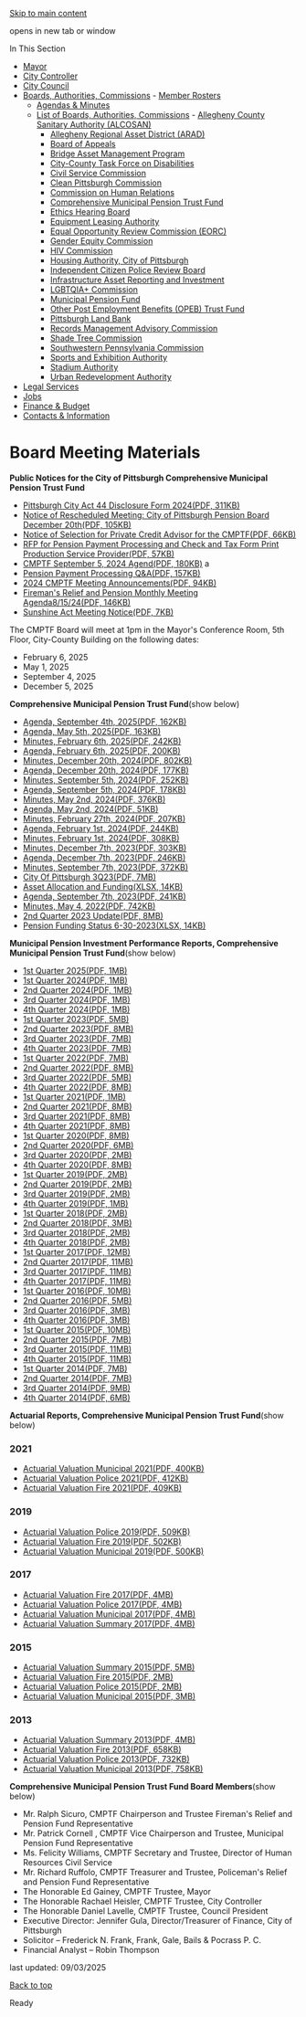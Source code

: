 [Skip to main content](https://www.pittsburghpa.gov/City-Government/Boards-Authorities-Commissions/List-of-Boards-Authorities-Commissions/Comprehensive-Municipal-Pension-Trust-Fund/Board-Meeting-Materials#main-content)

opens in new tab or window

In This Section

- [Mayor](https://www.pittsburghpa.gov/City-Government/Mayor)
- [City Controller](https://www.pittsburghpa.gov/City-Government/City-Controllers-Office)
- [City Council](https://www.pittsburghpa.gov/City-Government/City-Council)
- [Boards, Authorities, Commissions](https://www.pittsburghpa.gov/City-Government/Boards-Authorities-Commissions)  - [Member Rosters](https://www.pittsburghpa.gov/City-Government/Boards-Authorities-Commissions/Member-Rosters)
  - [Agendas & Minutes](https://www.pittsburghpa.gov/City-Government/Boards-Authorities-Commissions/Agendas-Minutes)
  - [List of Boards, Authorities, Commissions](https://www.pittsburghpa.gov/City-Government/Boards-Authorities-Commissions/List-of-Boards-Authorities-Commissions)    - [Allegheny County Sanitary Authority (ALCOSAN)](https://www.pittsburghpa.gov/City-Government/Boards-Authorities-Commissions/List-of-Boards-Authorities-Commissions/Allegheny-County-Sanitary-Authority-ALCOSAN)
    - [Allegheny Regional Asset District (ARAD)](https://www.pittsburghpa.gov/City-Government/Boards-Authorities-Commissions/List-of-Boards-Authorities-Commissions/Allegheny-Regional-Asset-District-ARAD)
    - [Board of Appeals](https://www.pittsburghpa.gov/City-Government/Boards-Authorities-Commissions/List-of-Boards-Authorities-Commissions/Board-of-Appeals)
    - [Bridge Asset Management Program](https://www.pittsburghpa.gov/City-Government/Boards-Authorities-Commissions/List-of-Boards-Authorities-Commissions/Bridge-Asset-Management-Program)
    - [City-County Task Force on Disabilities](https://www.pittsburghpa.gov/City-Government/Boards-Authorities-Commissions/List-of-Boards-Authorities-Commissions/City-County-Task-Force-on-Disabilities)
    - [Civil Service Commission](https://www.pittsburghpa.gov/City-Government/Boards-Authorities-Commissions/List-of-Boards-Authorities-Commissions/Civil-Service-Commission)
    - [Clean Pittsburgh Commission](https://www.pittsburghpa.gov/City-Government/Boards-Authorities-Commissions/List-of-Boards-Authorities-Commissions/Clean-Pittsburgh-Commission)
    - [Commission on Human Relations](https://www.pittsburghpa.gov/City-Government/Boards-Authorities-Commissions/List-of-Boards-Authorities-Commissions/Commission-on-Human-Relations)
    - [Comprehensive Municipal Pension Trust Fund](https://www.pittsburghpa.gov/City-Government/Boards-Authorities-Commissions/List-of-Boards-Authorities-Commissions/Comprehensive-Municipal-Pension-Trust-Fund)
    - [Ethics Hearing Board](https://www.pittsburghpa.gov/City-Government/Boards-Authorities-Commissions/List-of-Boards-Authorities-Commissions/Ethics-Hearing-Board)
    - [Equipment Leasing Authority](https://www.pittsburghpa.gov/City-Government/Boards-Authorities-Commissions/List-of-Boards-Authorities-Commissions/Equipment-Leasing-Authority)
    - [Equal Opportunity Review Commission (EORC)](https://www.pittsburghpa.gov/City-Government/Boards-Authorities-Commissions/List-of-Boards-Authorities-Commissions/Equal-Opportunity-Review-Commission-EORC)
    - [Gender Equity Commission](https://www.pittsburghpa.gov/City-Government/Boards-Authorities-Commissions/List-of-Boards-Authorities-Commissions/Gender-Equity-Commission)
    - [HIV Commission](https://www.pittsburghpa.gov/City-Government/Boards-Authorities-Commissions/List-of-Boards-Authorities-Commissions/HIV-Commission)
    - [Housing Authority, City of Pittsburgh](https://www.pittsburghpa.gov/City-Government/Boards-Authorities-Commissions/List-of-Boards-Authorities-Commissions/Housing-Authority-City-of-Pittsburgh)
    - [Independent Citizen Police Review Board](https://www.pittsburghpa.gov/City-Government/Boards-Authorities-Commissions/List-of-Boards-Authorities-Commissions/Independent-Citizen-Police-Review-Board)
    - [Infrastructure Asset Reporting and Investment](https://www.pittsburghpa.gov/City-Government/Boards-Authorities-Commissions/List-of-Boards-Authorities-Commissions/Infrastructure-Asset-Reporting-and-Investment)
    - [LGBTQIA+ Commission](https://www.pittsburghpa.gov/City-Government/Boards-Authorities-Commissions/List-of-Boards-Authorities-Commissions/LGBTQIA-Commission)
    - [Municipal Pension Fund](https://www.pittsburghpa.gov/City-Government/Boards-Authorities-Commissions/List-of-Boards-Authorities-Commissions/Municipal-Pension-Fund)
    - [Other Post Employment Benefits (OPEB) Trust Fund](https://www.pittsburghpa.gov/City-Government/Boards-Authorities-Commissions/List-of-Boards-Authorities-Commissions/Other-Post-Employment-Benefits-OPEB-Trust-Fund)
    - [Pittsburgh Land Bank](https://www.pittsburghpa.gov/City-Government/Boards-Authorities-Commissions/List-of-Boards-Authorities-Commissions/Pittsburgh-Land-Bank)
    - [Records Management Advisory Commission](https://www.pittsburghpa.gov/City-Government/Boards-Authorities-Commissions/List-of-Boards-Authorities-Commissions/Records-Management-Advisory-Commission)
    - [Shade Tree Commission](https://www.pittsburghpa.gov/City-Government/Boards-Authorities-Commissions/List-of-Boards-Authorities-Commissions/Shade-Tree-Commission)
    - [Southwestern Pennsylvania Commission](https://www.pittsburghpa.gov/City-Government/Boards-Authorities-Commissions/List-of-Boards-Authorities-Commissions/Southwestern-Pennsylvania-Commission)
    - [Sports and Exhibition Authority](https://www.pittsburghpa.gov/City-Government/Boards-Authorities-Commissions/List-of-Boards-Authorities-Commissions/Sports-and-Exhibition-Authority)
    - [Stadium Authority](https://www.pittsburghpa.gov/City-Government/Boards-Authorities-Commissions/List-of-Boards-Authorities-Commissions/Stadium-Authority)
    - [Urban Redevelopment Authority](https://www.pittsburghpa.gov/City-Government/Boards-Authorities-Commissions/List-of-Boards-Authorities-Commissions/Urban-Redevelopment-Authority)
- [Legal Services](https://www.pittsburghpa.gov/City-Government/Legal-Services)
- [Jobs](https://www.pittsburghpa.gov/City-Government/Jobs)
- [Finance & Budget](https://www.pittsburghpa.gov/City-Government/Finance-Budget)
- [Contacts & Information](https://www.pittsburghpa.gov/City-Government/Contacts-Information)

# Board Meeting Materials

**Public Notices for the City of Pittsburgh Comprehensive Municipal Pension Trust Fund**

- [Pittsburgh City Act 44 Disclosure Form 2024(PDF, 311KB)](https://www.pittsburghpa.gov/files/assets/city/v/1/bac/documents/cmptf/resources/pittsburgh_city_act_44_disclosure_form_2024-2.pdf "Pittsburgh_City_Act_44_Disclosure_Form_2024 (2).pdf")
- [Notice of Rescheduled Meeting: City of Pittsburgh Pension Board December 20th(PDF, 105KB)](https://www.pittsburghpa.gov/files/assets/city/v/1/finance/documents/announcements/advertisement-12-20-24.pdf "Advertisement 12-20-24.pdf")
- [Notice of Selection for Private Credit Advisor for the CMPTF(PDF, 66KB)](https://www.pittsburghpa.gov/files/assets/city/v/1/bac/documents/cmptf/meetings/25866_notice_of_selection_2.pdf "25866_Notice_of_Selection_2.pdf")
- [RFP for Pension Payment Processing and Check and Tax Form Print Production Service Provider(PDF, 57KB)](https://www.pittsburghpa.gov/files/assets/city/v/1/bac/documents/cmptf/meetings/25865_notice_of_selection.pdf "25865_Notice_of_Selection.pdf")
- [CMPTF September 5, 2024 Agend(PDF, 180KB)](https://www.pittsburghpa.gov/files/assets/city/v/1/bac/documents/cmptf/meetings/25792_agenda_9.5.24.pdf "25792_Agenda_9.5.24.pdf") a
- [Pension Payment Processing Q&A(PDF, 157KB)](https://www.pittsburghpa.gov/files/assets/city/v/1/bac/documents/cmptf/meetings/25728_8.19.24_q__a.pdf "25728_8.19.24_Q__A.pdf")
- [2024 CMPTF Meeting Announcements(PDF, 94KB)](https://www.pittsburghpa.gov/files/assets/city/v/1/bac/documents/cmptf/meetings/23685_cmptf_meetings_announcement_2024.pdf)
- [Fireman's Relief and Pension Monthly Meeting Agenda8/15/24(PDF, 146KB)](https://www.pittsburghpa.gov/files/assets/city/v/1/bac/documents/cmptf/meetings/25626_monthly_meeting_agenda_for_firemens_relief_and_pension_fund_2_5_1.pdf "25626_Monthly_Meeting_Agenda_for_Firemens_Relief_and_Pension_Fund_2_5_1.pdf")
- [Sunshine Act Meeting Notice(PDF, 7KB)](https://www.pittsburghpa.gov/files/assets/city/v/1/bac/documents/cmptf/meetings/23820_pg_notice_of_meeting_for_2024_final.pdf)

The CMPTF Board will meet at 1pm in the Mayor's Conference Room, 5th Floor, City-County Building on the following dates:

- February 6, 2025
- May 1, 2025
- September 4, 2025
- December 5, 2025


**Comprehensive Municipal Pension Trust Fund**(show below)

- [Agenda, September 4th, 2025(PDF, 162KB)](https://www.pittsburghpa.gov/files/assets/city/v/2/bac/documents/cmptf/meetings/agenda-9.-4.-25.pdf "Agenda 9. 4. 25 .docx")
- [Agenda, May 5th, 2025(PDF, 163KB)](https://www.pittsburghpa.gov/files/assets/city/v/2/bac/documents/cmptf/meetings/annual-meeting-agenda-5.1.25.pdf "Annual Meeting Agenda 5.1.25.docx")
- [Minutes, February 6th, 2025(PDF, 242KB)](https://www.pittsburghpa.gov/files/assets/city/v/1/bac/documents/cmptf/meetings/minutes-02-06-25-full.pdf "Minutes 02-06-25 FULL.pdf")
- [Agenda, February 6th, 2025(PDF, 200KB)](https://www.pittsburghpa.gov/files/assets/city/v/1/bac/documents/cmptf/meetings/quarterly-board-meeting-agenda-2.6.25.pdf "Quarterly Board Meeting Agenda 2.6.25.pdf")
- [Minutes, December 20th, 2024(PDF, 802KB)](https://www.pittsburghpa.gov/files/assets/city/v/1/bac/documents/cmptf/meetings/12.20.24-cond.-mark-up.pdf "12.20.24 Cond. Mark up.pdf")
- [Agenda, December 20th, 2024(PDF, 177KB)](https://www.pittsburghpa.gov/files/assets/city/v/1/bac/documents/cmptf/meetings/quarterly-board-meeting-agenda-12.20.24.pdf "Quarterly Board Meeting Agenda 12.20.24.pdf")
- [Minutes, September 5th, 2024(PDF, 252KB)](https://www.pittsburghpa.gov/files/assets/city/v/1/bac/documents/cmptf/meetings/cmptf-board-meeting-090524-condensed.pdf "CMPTF Board Meeting 090524 Condensed.pdf")
- [Agenda, September 5th, 2024(PDF, 178KB)](https://www.pittsburghpa.gov/files/assets/city/v/1/bac/documents/cmptf/meetings/agenda-9.5.24.pdf "Agenda 9.5.24.pdf")
- [Minutes, May 2nd, 2024(PDF, 376KB)](https://www.pittsburghpa.gov/files/assets/city/v/1/bac/documents/cmptf/meetings/02-meeting-cmpft-050224-condensed.pdf "02 Meeting, CMPFT 050224 Condensed.pdf")
- [Agenda, May 2nd, 2024(PDF, 51KB)](https://www.pittsburghpa.gov/files/assets/city/v/1/bac/documents/cmptf/meetings/24801_agenda.pdf)
- [Minutes, February 27th, 2024(PDF, 207KB)](https://www.pittsburghpa.gov/files/assets/city/v/1/bac/documents/cmptf/meetings/24798_board_meeting_022724_condensed.pdf)
- [Agenda, February 1st, 2024(PDF, 244KB)](https://www.pittsburghpa.gov/files/assets/city/v/1/bac/documents/cmptf/meetings/23878_cmptf_agenda_2-1-24.pdf)
- [Minutes, February 1st, 2024(PDF, 308KB)](https://www.pittsburghpa.gov/files/assets/city/v/1/bac/documents/cmptf/meetings/24800_corrected_meeting_pension_board_020124_condensed.pdf)
- [Minutes, December 7th, 2023(PDF, 303KB)](https://www.pittsburghpa.gov/files/assets/city/v/1/bac/documents/cmptf/meetings/24002_pension_board_meeting_120723_condensed_-corrected.pdf)
- [Agenda, December 7th, 2023(PDF, 246KB)](https://www.pittsburghpa.gov/files/assets/city/v/1/bac/documents/cmptf/meetings/23546_agenda.pdf)
- [Minutes, September 7th, 2023(PDF, 372KB)](https://www.pittsburghpa.gov/files/assets/city/v/1/bac/documents/cmptf/meetings/23600_revised_full_minutes_9-07-23.pdf)
- [City Of Pittsburgh 3Q23(PDF, 7MB)](https://www.pittsburghpa.gov/files/assets/city/v/1/bac/documents/cmptf/meetings/23547_city_of_pittsburgh_3q23.pdf)
- [Asset Allocation and Funding(XLSX, 14KB)](https://www.pittsburghpa.gov/files/assets/city/v/1/bac/documents/cmptf/meetings/23545_asset_allocation_and_funding_status_2023_q3.xlsx)
- [Agenda, September 7th, 2023(PDF, 241KB)](https://www.pittsburghpa.gov/files/assets/city/v/1/bac/documents/cmptf/meetings/22399_agenda_september_7th.pdf)
- [Minutes, May 4, 2022(PDF, 742KB)](https://www.pittsburghpa.gov/files/assets/city/v/1/bac/documents/cmptf/meetings/22400_minutes_may_5th_2022_cmptf.pdf)
- [2nd Quarter 2023 Update(PDF, 8MB)](https://www.pittsburghpa.gov/files/assets/city/v/1/bac/documents/cmptf/meetings/22398_city_of_pittsburgh_2q23.pdf)
- [Pension Funding Status 6-30-2023(XLSX, 14KB)](https://www.pittsburghpa.gov/files/assets/city/v/1/bac/documents/cmptf/meetings/22401_asset_allocation_and_funding_status_2023.xlsx)

**Municipal Pension Investment Performance Reports, Comprehensive Municipal Pension Trust Fund**(show below)

- [1st Quarter 2025(PDF, 1MB)](https://www.pittsburghpa.gov/files/assets/city/v/1/bac/documents/cmptf/meetings/city-of-pittsburgh-1q25.pdf "City of Pittsburgh 1Q25.pdf")
- [1st Quarter 2024(PDF, 1MB)](https://www.pittsburghpa.gov/files/assets/city/v/1/bac/documents/cmptf/meetings/24799_city_of_pittsburgh_1q24.pdf)
- [2nd Quarter 2024(PDF, 1MB)](https://www.pittsburghpa.gov/files/assets/city/v/1/bac/documents/cmptf/meetings/city-of-pittsburgh-2q24.pdf "City of Pittsburgh 2Q24.pdf")
- [3rd Quarter 2024(PDF, 1MB)](https://www.pittsburghpa.gov/files/assets/city/v/1/bac/documents/cmptf/meetings/city-of-pittsburgh-3q24.pdf "City of Pittsburgh 3Q24.pdf")
- [4th Quarter 2024(PDF, 1MB)](https://www.pittsburghpa.gov/files/assets/city/v/1/bac/documents/cmptf/city-of-pittsburgh-4q24.pdf "City of Pittsburgh 4Q24.pdf")
- [1st Quarter 2023(PDF, 5MB)](https://www.pittsburghpa.gov/files/assets/city/v/1/bac/documents/cmptf/meetings/22698_city_of_pittsburgh_1q23.pdf)
- [2nd Quarter 2023(PDF, 8MB)](https://www.pittsburghpa.gov/files/assets/city/v/1/bac/documents/cmptf/meetings/22697_city_of_pittsburgh_2q23.pdf)
- [3rd Quarter 2023(PDF, 7MB)](https://www.pittsburghpa.gov/files/assets/city/v/1/bac/documents/cmptf/meetings/23547_city_of_pittsburgh_3q23.pdf)
- [4th Quarter 2023(PDF, 7MB)](https://www.pittsburghpa.gov/files/assets/city/v/1/bac/documents/cmptf/meetings/24665_city_of_pittsburgh_4q23.pdf)
- [1st Quarter 2022(PDF, 7MB)](https://www.pittsburghpa.gov/files/assets/city/v/1/bac/documents/cmptf/meetings/18111_cityofpittsburgh1q22.pdf)
- [2nd Quarter 2022(PDF, 8MB)](https://www.pittsburghpa.gov/files/assets/city/v/1/bac/documents/cmptf/meetings/19359_cityofpittsburgh2q22.pdf)
- [3rd Quarter 2022(PDF, 5MB)](https://www.pittsburghpa.gov/files/assets/city/v/1/bac/documents/cmptf/meetings/22700_city_of_pittsburgh_3q22.pdf)
- [4th Quarter 2022(PDF, 8MB)](https://www.pittsburghpa.gov/files/assets/city/v/1/bac/documents/cmptf/meetings/22699_city_of_pittsburgh_4q22.pdf)
- [1st Quarter 2021(PDF, 1MB)](https://www.pittsburghpa.gov/files/assets/city/v/1/bac/documents/cmptf/meetings/14225_city_of_pittsburgh_1q_2021_flash_report.pdf)
- [2nd Quarter 2021(PDF, 8MB)](https://www.pittsburghpa.gov/files/assets/city/v/1/bac/documents/cmptf/meetings/15589_city_of_pittsburgh_2q_2021_full_report.pdf)
- [3rd Quarter 2021(PDF, 8MB)](https://www.pittsburghpa.gov/files/assets/city/v/1/bac/documents/cmptf/meetings/16673_city_of_pittsburgh_3q_2021_full_report.pdf)
- [4th Quarter 2021(PDF, 8MB)](https://www.pittsburghpa.gov/files/assets/city/v/1/bac/documents/cmptf/meetings/17294_city_of_pittsburgh_december_2021_.pdf)
- [1st Quarter 2020(PDF, 8MB)](https://www.pittsburghpa.gov/files/assets/city/v/1/bac/documents/cmptf/meetings/9404_city_of_pittsburgh_1q_2020_report.pdf)
- [2nd Quarter 2020(PDF, 6MB)](https://www.pittsburghpa.gov/files/assets/city/v/1/bac/documents/cmptf/meetings/11369_city_of_pittsburgh_2q_2020_report.pdf)
- [3rd Quarter 2020(PDF, 2MB)](https://www.pittsburghpa.gov/files/assets/city/v/1/bac/documents/cmptf/meetings/12764_city_of_pittsburgh_3q_2020__condensed__report.pdf)
- [4th Quarter 2020(PDF, 8MB)](https://www.pittsburghpa.gov/files/assets/city/v/1/bac/documents/cmptf/meetings/13032_city_of_pittsburgh_4q_2020_full_report.pdf)
- [1st Quarter 2019(PDF, 2MB)](https://www.pittsburghpa.gov/files/assets/city/v/1/bac/documents/cmptf/meetings/6973_city_of_pittsburgh_q1_report.pdf)
- [2nd Quarter 2019(PDF, 2MB)](https://www.pittsburghpa.gov/files/assets/city/v/1/bac/documents/cmptf/meetings/24830_city_of_pittsburgh_q2_report.pdf)
- [3rd Quarter 2019(PDF, 2MB)](https://www.pittsburghpa.gov/files/assets/city/v/1/bac/documents/cmptf/meetings/7839_q3_report.pdf)
- [4th Quarter 2019(PDF, 1MB)](https://www.pittsburghpa.gov/files/assets/city/v/1/bac/documents/cmptf/meetings/8479_city_of_pittsburgh_4q_2019.pdf)
- [1st Quarter 2018(PDF, 2MB)](https://www.pittsburghpa.gov/files/assets/city/v/1/bac/documents/cmptf/meetings/2551_city_of_pittsburgh_1q_2018_revised.pdf)
- [2nd Quarter 2018(PDF, 3MB)](https://www.pittsburghpa.gov/files/assets/city/v/1/bac/documents/cmptf/meetings/3670_city_of_pittsburgh_2q_2018_revised.pdf)
- [3rd Quarter 2018(PDF, 2MB)](https://www.pittsburghpa.gov/files/assets/city/v/1/bac/documents/cmptf/meetings/4373_city_of_pittsburgh_3q_2018_revised.pdf)
- [4th Quarter 2018(PDF, 2MB)](https://www.pittsburghpa.gov/files/assets/city/v/1/bac/documents/cmptf/meetings/4869_city_of_pittsburgh_4q_2018.pdf)
- [1st Quarter 2017(PDF, 12MB)](https://www.pittsburghpa.gov/files/assets/city/v/1/bac/documents/cmptf/meetings/marquette_1st_qtr_2017.pdf)
- [2nd Quarter 2017(PDF, 11MB)](https://www.pittsburghpa.gov/files/assets/city/v/1/bac/documents/cmptf/meetings/570_2nd-quarter-2017.pdf)
- [3rd Quarter 2017(PDF, 11MB)](https://www.pittsburghpa.gov/files/assets/city/v/1/bac/documents/cmptf/meetings/24831_city_of_pittsburgh_-_3q_2017.pdf)
- [4th Quarter 2017(PDF, 11MB)](https://www.pittsburghpa.gov/files/assets/city/v/1/bac/documents/cmptf/meetings/1742_city_of_pittsburgh_-_4q_2017_update.pdf)
- [1st Quarter 2016(PDF, 10MB)](https://www.pittsburghpa.gov/files/assets/city/v/1/bac/documents/cmptf/meetings/marquette_1st_qtr_2016.pdf)
- [2nd Quarter 2016(PDF, 5MB)](https://www.pittsburghpa.gov/files/assets/city/v/1/bac/documents/cmptf/meetings/523_2nd_quarter_2016.pdf)
- [3rd Quarter 2016(PDF, 3MB)](https://www.pittsburghpa.gov/files/assets/city/v/1/bac/documents/cmptf/meetings/524_3rd_quarter_2016.pdf)
- [4th Quarter 2016(PDF, 3MB)](https://www.pittsburghpa.gov/files/assets/city/v/1/bac/documents/cmptf/meetings/522_4th_quarter_2016.pdf)
- [1st Quarter 2015(PDF, 10MB)](https://www.pittsburghpa.gov/files/assets/city/v/1/bac/documents/cmptf/meetings/marquette_1st_qtr_2015.pdf)
- [2nd Quarter 2015(PDF, 7MB)](https://www.pittsburghpa.gov/files/assets/city/v/1/bac/documents/cmptf/meetings/marquette_2nd_qtr_2015.pdf)
- [3rd Quarter 2015(PDF, 11MB)](https://www.pittsburghpa.gov/files/assets/city/v/1/bac/documents/cmptf/meetings/marquette_3rd_qtr_2015.pdf)
- [4th Quarter 2015(PDF, 11MB)](https://www.pittsburghpa.gov/files/assets/city/v/1/bac/documents/cmptf/meetings/marquette_4th_qtr_2015.pdf)
- [1st Quarter 2014(PDF, 7MB)](https://www.pittsburghpa.gov/files/assets/city/v/1/bac/documents/cmptf/meetings/marquet_1st_quarter.pdf)
- [2nd Quarter 2014(PDF, 7MB)](https://www.pittsburghpa.gov/files/assets/city/v/1/bac/documents/cmptf/meetings/marquet_2nd_quarter.pdf)
- [3rd Quarter 2014(PDF, 9MB)](https://www.pittsburghpa.gov/files/assets/city/v/1/bac/documents/cmptf/meetings/marquet_3rd_quarter.pdf)
- [4th Quarter 2014(PDF, 6MB)](https://www.pittsburghpa.gov/files/assets/city/v/1/bac/documents/cmptf/meetings/marquet_4th_quarter.pdf)

**Actuarial Reports, Comprehensive Municipal Pension Trust Fund**(show below)

### 2021

- [Actuarial Valuation Municipal 2021(PDF, 400KB)](https://www.pittsburghpa.gov/files/assets/city/v/1/bac/documents/cmptf/meetings/22469_pittsburgh_municipal_val_report_2021_revised.pdf)
- [Actuarial Valuation Police 2021(PDF, 412KB)](https://www.pittsburghpa.gov/files/assets/city/v/1/bac/documents/cmptf/meetings/22468_pittsburgh_policemen_val_report_2021_revised.pdf)
- [Actuarial Valuation Fire 2021(PDF, 409KB)](https://www.pittsburghpa.gov/files/assets/city/v/1/bac/documents/cmptf/meetings/22470_pittsburgh_firemen_val_report_2021_revised.pdf)

### 2019

- [Actuarial Valuation Police 2019(PDF, 509KB)](https://www.pittsburghpa.gov/files/assets/city/v/1/bac/documents/cmptf/meetings/9829_pittsburgh_policemen_val_report_2019.pdf)
- [Actuarial Valuation Fire 2019(PDF, 502KB)](https://www.pittsburghpa.gov/files/assets/city/v/1/bac/documents/cmptf/meetings/9828_pittsburgh_firemen_val_report_2019.pdf)
- [Actuarial Valuation Municipal 2019(PDF, 500KB)](https://www.pittsburghpa.gov/files/assets/city/v/1/bac/documents/cmptf/meetings/9827_pittsburgh_municipal_val_report_2019.pdf)

### 2017

- [Actuarial Valuation Fire 2017(PDF, 4MB)](https://www.pittsburghpa.gov/files/assets/city/v/1/bac/documents/cmptf/meetings/2153_2017_fire.pdf)
- [Actuarial Valuation Police 2017(PDF, 4MB)](https://www.pittsburghpa.gov/files/assets/city/v/1/bac/documents/cmptf/meetings/2154_2017_police.pdf)
- [Actuarial Valuation Municipal 2017(PDF, 4MB)](https://www.pittsburghpa.gov/files/assets/city/v/1/bac/documents/cmptf/meetings/2155_2017_muni.pdf)
- [Actuarial Valuation Summary 2017(PDF, 4MB)](https://www.pittsburghpa.gov/files/assets/city/v/1/bac/documents/cmptf/meetings/2507_2017_summary_report.pdf)

### 2015

- [Actuarial Valuation Summary 2015(PDF, 5MB)](https://www.pittsburghpa.gov/files/assets/city/v/1/bac/documents/cmptf/meetings/2136_2015_summary_report.pdf)
- [Actuarial Valuation Fire 2015(PDF, 2MB)](https://www.pittsburghpa.gov/files/assets/city/v/1/bac/documents/cmptf/meetings/2138_2015_fire.pdf)
- [Actuarial Valuation Police 2015(PDF, 2MB)](https://www.pittsburghpa.gov/files/assets/city/v/1/bac/documents/cmptf/meetings/2135_2015_police.pdf)
- [Actuarial Valuation Municipal 2015(PDF, 3MB)](https://www.pittsburghpa.gov/files/assets/city/v/1/bac/documents/cmptf/meetings/2137_2015_muni.pdf)

### 2013

- [Actuarial Valuation Summary 2013(PDF, 4MB)](https://www.pittsburghpa.gov/files/assets/city/v/1/bac/documents/cmptf/meetings/2152_2013_summary_report.pdf)
- [Actuarial Valuation Fire 2013(PDF, 658KB)](https://www.pittsburghpa.gov/files/assets/city/v/1/bac/documents/cmptf/meetings/2151_2013_fire.pdf)
- [Actuarial Valuation Police 2013(PDF, 732KB)](https://www.pittsburghpa.gov/files/assets/city/v/1/bac/documents/cmptf/meetings/2148_2013_police.pdf)
- [Actuarial Valuation Municipal 2013(PDF, 758KB)](https://www.pittsburghpa.gov/files/assets/city/v/1/bac/documents/cmptf/meetings/2149_2013_muni.pdf)

**Comprehensive Municipal Pension Trust Fund Board Members**(show below)

- Mr. Ralph Sicuro, CMPTF Chairperson and Trustee Fireman's Relief and Pension Fund Representative
- Mr. Patrick Cornell , CMPTF Vice Chairperson and Trustee, Municipal Pension Fund Representative
- Ms. Felicity Williams, CMPTF Secretary and Trustee, Director of Human Resources Civil Service
- Mr. Richard Ruffolo, CMPTF Treasurer and Trustee, Policeman's Relief and Pension Fund Representative
- The Honorable Ed Gainey, CMPTF Trustee, Mayor
- The Honorable Rachael Heisler, CMPTF Trustee, City Controller
- The Honorable Daniel Lavelle, CMPTF Trustee, Council President
- Executive Director: Jennifer Gula, Director/Treasurer of Finance, City of Pittsburgh
- Solicitor – Frederick N. Frank, Frank, Gale, Bails & Pocrass P. C.
- Financial Analyst – Robin Thompson

last updated: 09/03/2025

[Back to top](https://www.pittsburghpa.gov/City-Government/Boards-Authorities-Commissions/List-of-Boards-Authorities-Commissions/Comprehensive-Municipal-Pension-Trust-Fund/Board-Meeting-Materials#body-top)

Ready

